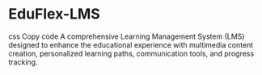 # EduFlex-LMS
css Copy code A comprehensive Learning Management System (LMS) designed to enhance the educational experience with multimedia content creation, personalized learning paths, communication tools, and progress tracking.
